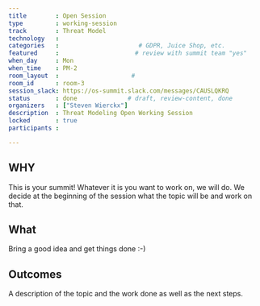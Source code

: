 ```yaml
---
title        : Open Session
type         : working-session
track        : Threat Model
technology   :
categories   :                      # GDPR, Juice Shop, etc.
featured     :                     # review with summit team "yes"
when_day     : Mon
when_time    : PM-2
room_layout  :                    #
room_id      : room-3
session_slack: https://os-summit.slack.com/messages/CAUSLQKRQ
status       : done              # draft, review-content, done
organizers   : ["Steven Wierckx"]
description  : Threat Modeling Open Working Session
locked       : true
participants :

---
```


## WHY

This is your summit! Whatever it is you want to work on, we will do. We decide at the beginning of the session what the topic will be and work on that.

## What

Bring a good idea and get things done :-)

## Outcomes

A description of the topic and the work done as well as the next steps.
